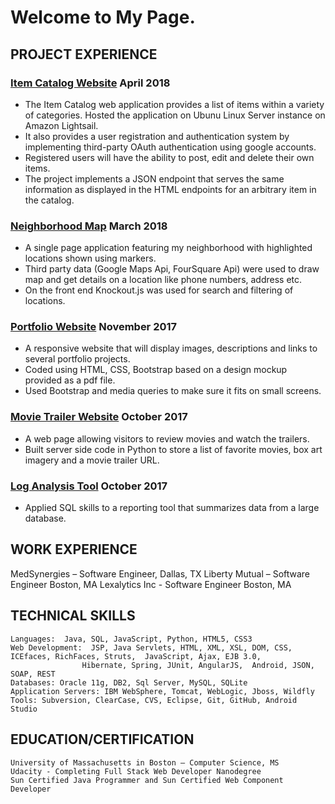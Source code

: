 # Welcome to My Page.

## PROJECT EXPERIENCE

### [Item Catalog Website](https://suchitrasompalli.github.io/item-catalog/) April 2018
- The Item Catalog web application provides a list of items within a variety of
categories. Hosted the application on Ubunu Linux Server instance on Amazon Lightsail.
- It also provides a user registration and authentication system by implementing third-party OAuth authentication using google accounts.
- Registered users will have the ability to post, edit and delete their own items.
- The project implements a JSON endpoint that serves the same information as displayed in the HTML endpoints for an arbitrary item in the catalog.

### [Neighborhood Map](https://suchitrasompalli.github.io/neighborhood-map/) March 2018
- A single page application featuring my neighborhood with highlighted locations shown using markers.
- Third party data (Google Maps Api, FourSquare Api) were used to draw map and get details on a location like phone numbers, address     etc. 
- On the front end Knockout.js was used for search and filtering of locations.

### [Portfolio Website](https://suchitrasompalli.github.io/fullstack-nanodegree-portfolio/) November 2017
- A responsive website that will display images, descriptions and links to several portfolio projects.
- Coded using HTML, CSS, Bootstrap based on a design mockup provided as a pdf file.
- Used Bootstrap and media queries to make sure it fits on small screens.

### [Movie Trailer Website](https://suchitrasompalli.github.io/fullstack-nanodegree-movietrailer/) October 2017
- A web page allowing visitors to review movies and watch the trailers.
- Built server side code in Python to store a list of favorite movies, box art imagery and a movie trailer URL.

### [Log Analysis Tool](https://suchitrasompalli.github.io/log-analysis/) October 2017
- Applied SQL skills to a reporting tool that summarizes data from a large database.

## WORK EXPERIENCE

MedSynergies – Software Engineer, Dallas, TX
Liberty Mutual – Software Engineer Boston, MA
Lexalytics Inc  - Software Engineer Boston, MA 

## TECHNICAL SKILLS

	Languages:  Java, SQL, JavaScript, Python, HTML5, CSS3
	Web Development:  JSP, Java Servlets, HTML, XML, XSL, DOM, CSS, ICEfaces, RichFaces, Struts,  JavaScript, Ajax, EJB 3.0,
                    Hibernate, Spring, JUnit, AngularJS,  Android, JSON, SOAP, REST
	Databases: Oracle 11g, DB2, Sql Server, MySQL, SQLite
	Application Servers: IBM WebSphere, Tomcat, WebLogic, Jboss, Wildfly
	Tools: Subversion, ClearCase, CVS, Eclipse, Git, GitHub, Android Studio

## EDUCATION/CERTIFICATION

	University of Massachusetts in Boston – Computer Science, MS
	Udacity - Completing Full Stack Web Developer Nanodegree
	Sun Certified Java Programmer and Sun Certified Web Component Developer


